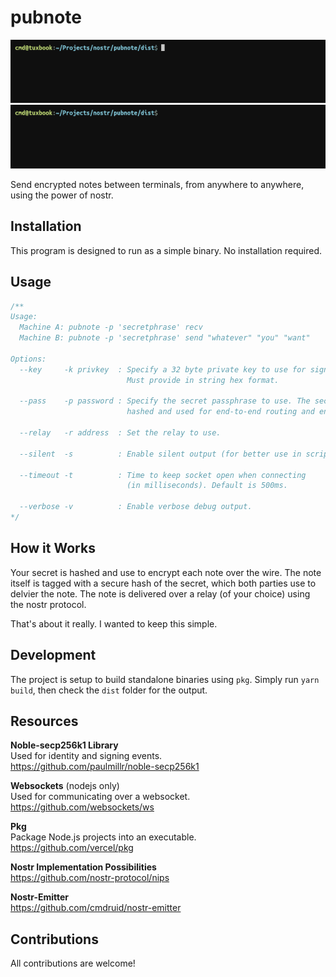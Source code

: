 # pubnote

![](res/alice.gif)  
![](res/bob.gif)

Send encrypted notes between terminals, from anywhere to anywhere, using the power of nostr.

## Installation

This program is designed to run as a simple binary. No installation required.

## Usage

```ts
/**
Usage: 
  Machine A: pubnote -p 'secretphrase' recv
  Machine B: pubnote -p 'secretphrase' send "whatever" "you" "want"

Options:
  --key     -k privkey  : Specify a 32 byte private key to use for signatures.
                          Must provide in string hex format.

  --pass    -p password : Specify the secret passphrase to use. The secret is
                          hashed and used for end-to-end routing and encryption.

  --relay   -r address  : Set the relay to use.
  
  --silent  -s          : Enable silent output (for better use in scripts).

  --timeout -t          : Time to keep socket open when connecting 
                          (in milliseconds). Default is 500ms.
  
  --verbose -v          : Enable verbose debug output.  
*/
```

## How it Works

Your secret is hashed and use to encrypt each note over the wire. The note itself is tagged with a secure hash of the secret, which both parties use to delvier the note. The note is delivered over a relay (of your choice) using the nostr protocol.

That's about it really. I wanted to keep this simple.

## Development

The project is setup to build standalone binaries using `pkg`. Simply run `yarn build`, then check the `dist` folder for the output.

## Resources

**Noble-secp256k1 Library**  
Used for identity and signing events.  
https://github.com/paulmillr/noble-secp256k1

**Websockets** (nodejs only)  
Used for communicating over a websocket.  
https://github.com/websockets/ws

**Pkg**  
Package Node.js projects into an executable.  
https://github.com/vercel/pkg

**Nostr Implementation Possibilities**  
https://github.com/nostr-protocol/nips

**Nostr-Emitter**  
https://github.com/cmdruid/nostr-emitter

## Contributions
All contributions are welcome!

